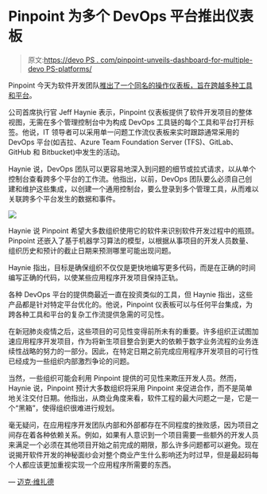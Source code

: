 # Pinpoint 为多个 DevOps 平台推出仪表板

> 原文:[https://devo PS . com/pinpoint-unveils-dashboard-for-multiple-devo PS-platforms/](https://devops.com/pinpoint-unveils-dashboard-for-multiple-devops-platforms/)

Pinpoint 今天为软件开发团队[推出了一个同名的操作仪表板，旨在跨越多种工具和平台](https://www.globenewswire.com/news-release/2020/04/15/2016459/0/en/Pinpoint-Debuts-First-Engineering-Operations-Dashboard.html)。

公司首席执行官 Jeff Haynie 表示，Pinpoint 仪表板提供了软件开发项目的整体视图，无需在多个管理控制台中为构成 DevOps 工具链的每个工具和平台打开标签。他说，IT 领导者可以采用单一问题工作流仪表板来实时跟踪通常采用的 DevOps 平台(如吉拉、Azure Team Foundation Server (TFS)、GitLab、GitHub 和 Bitbucket)中发生的活动。

Haynie 说，DevOps 团队可以更容易地深入到问题的细节或拉式请求，以从单个控制台查看跨多个平台的工作流。他指出，以前，DevOps 团队要么必须自己创建和维护这些集成，以创建一个通用控制台，要么登录到多个管理工具，从而难以关联跨多个平台发生的数据和事件。

![](../Images/5814f994464086a7df6d2020ea1ee3e8.png)

Haynie 说 Pinpoint 希望大多数组织使用它的软件来识别软件开发过程中的瓶颈。Pinpoint 还嵌入了基于机器学习算法的模型，以根据从事项目的开发人员数量、组织历史和预计的截止日期来预测哪里可能出现问题。

Haynie 指出，目标是确保组织不仅仅是更快地编写更多代码，而是在正确的时间编写正确的代码，以使某些应用程序开发项目保持正轨。

各种 DevOps 平台的提供商最近一直在投资类似的工具，但 Haynie 指出，这些产品都是针对特定平台优化的。他说，Pinpoint 仪表板可以与任何平台集成，为跨各种工具和平台的复杂工作流提供急需的可见性。

在新冠肺炎疫情之后，这些项目的可见性变得前所未有的重要。许多组织正试图加速应用程序开发项目，作为将新生项目整合到更大的依赖于数字业务流程的业务连续性战略的努力的一部分。因此，在特定日期之前完成应用程序开发项目的可行性已经成为一些组织内部激烈争论的问题。

当然，一些组织可能会利用 Pinpoint 提供的可见性来欺压开发人员。然而，Haynie 说，Pinpoint 预计大多数组织将采用 Pinpoint 来促进合作，而不是简单地关注交付日期。他指出，从商业角度来看，软件工程的最大问题之一是，它是一个“黑箱”，使得组织很难进行规划。

毫无疑问，在应用程序开发团队内部和外部都存在不同程度的挫败感，因为项目之间存在着各种依赖关系。例如，如果有人意识到一个项目需要一些额外的开发人员来满足一个必须在其他项目开始之前完成的期限，那么许多问题都可以避免。现在说揭开软件开发的神秘面纱会对整个商业产生什么影响还为时过早，但是最起码每个人都应该更加重视实现一个应用程序所需要的东西。

— [迈克·维扎德](https://devops.com/author/mike-vizard/)